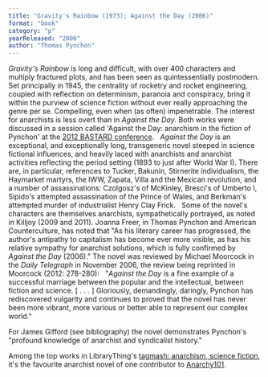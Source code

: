 ```yaml
---
title: "Gravity's Rainbow (1973); Against the Day (2006)"
format: "book"
category: "p"
yearReleased: "2006"
author: "Thomas Pynchon"
---
```

_Gravity's Rainbow_ is long and difficult, with over  400 characters and multiply fractured plots, and has been seen as  quintessentially postmodern. Set principally in 1945, the centrality of rocketry  and rocket engineering, coupled with reflection on determinism, paranoia and  conspiracy, bring it within the purview of science fiction without ever really  approaching the genre per se. Compelling, even when (as often) impenetrable. The  interest for anarchists is less overt than in _Against the Day_. Both works  were discussed in a session called 'Against the Day: anarchism in the fiction of  Pynchon' at the <a href="http://sfbay-anarchists.org/conference/bastard-2012/"> 2012 BASTARD conference</a>.
 
_Against the Day_ is an exceptional, and exceptionally long, transgeneric novel  steeped in science fictional influences, and heavily laced with anarchists and  anarchist activities reflecting the period setting (1893 to just after World War  I). There are, in particular, references to Tucker, Bakunin, Stirnerite  individualism, the Haymarket martyrs, the IWW, Zapata, Villa and the Mexican  revolution, and a number of assassinations: Czolgosz's of McKinley, Bresci's of  Umberto I, Sipido's attempted assassination of the Prince of Wales, and  Berkman's attempted murder of industrialist Henry Clay Frick.
 
Some of the novel's characters are themselves  anarchists, sympathetically portrayed, as noted in Killjoy (2009 and 2011).  Joanna Freer, in   Thomas Pynchon and American Counterculture, has noted that "As his  literary career has progressed, the author's antipathy to capitalism has become  ever more visible, as has his relative sympathy for anarchist solutions, which  is fully confirmed by _Against the Day_ (2006)." The novel was reviewed by  Michael Moorcock in the _Daily Telegraph_ in November 2006, the review  being reprinted in Moorcock (2012: 278-280):
 
"_Against the Day_ is a fine example of a successful  marriage between the popular and the intellectual, between fiction and science.  [ . . . ] Gloriously, demandingly, daringly, Pynchon has rediscovered vulgarity  and continues to proved that the novel has never been more vibrant, more various  or better able to represent our complex world."

For James Gifford (see bibliography) the novel demonstrates Pynchon's "profound knowledge of anarchist and syndicalist history."

Among the top works in LibraryThing's <a href="http://www.librarything.com/tag/anarchism,+science+fiction">tagmash:  anarchism, science fiction</a>, it's the favourite anarchist novel of one  contributor to <a href="http://anarchy101.org/4872/what-is-your-favorite-anarchist-novel"> Anarchy101</a>.
    
